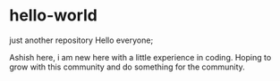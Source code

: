 # hello-world
just another repository
Hello everyone;

Ashish here, i am new here with a little experience in coding.
Hoping to grow with this community and do something for the community.
